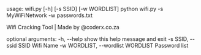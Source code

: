 usage: wifi.py [-h] [-s SSID] [-w WORDLIST]
python wifi.py -s MyWiFiNetwork -w passwords.txt

Wifi Cracking Tool | Made by @coderx.co.za

optional arguments:
  -h, --help            show this help message and exit
  -s SSID, --ssid SSID  Wifi Name
  -w WORDLIST, --wordlist WORDLIST Password list
